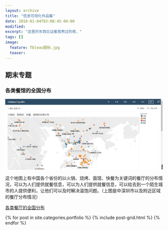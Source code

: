 ```yaml
---
layout: archive
title: "信息可视化作品集"
date: 2018-01-04T03:08:45-04:00
modified:
excerpt: "这里的东西见证着我熬过的夜，"
tags: []
image: 
  feature: Tbleau图标.jpg
  teaser: 
---
```


## 期末专题
### 各类餐馆的全国分布
![](images/各类餐厅全国分布.jpg)

这个地图上有中国各个省份的以火锅、烧烤、面馆、快餐为关键词的餐厅的分布情况，可以为人们提供就餐信息，可以为人们提供就餐信息，可以给去到一个陌生城市的人提供便利，让他们可以及时解决温饱问题。（上图是中深圳市以及附近区域的餐厅分布情况）

[各类餐厅的全国分布](https://public.tableau.com/profile/.86047339#!/vizhome/1_4668/1?publish=yes)



<div class="tiles">
{% for post in site.categories.portfolio %}
  {% include post-grid.html %}
{% endfor %}
</div><!-- /.tiles 把所有categories 有 portfolio 的列出來-->
